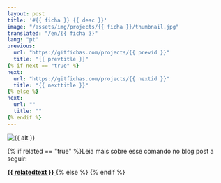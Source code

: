 ```yaml
---
layout: post
title: '#{{ ficha }} {{ desc }}'
image: "/assets/img/projects/{{ ficha }}/thumbnail.jpg"
translated: "/en/{{ ficha }}"
lang: "pt"
previous:
  url: "https://gitfichas.com/projects/{{ previd }}"
  title: "{{ prevtitle }}"
{% if next == "true" %}
next:
  url: "https://gitfichas.com/projects/{{ nextid }}"
  title: "{{ nexttitle }}"
{% else %}
next:
  url: ""
  title: ""
{% endif %}
---
```


<img alt="{{ alt }}" src="/assets/img/projects/{{ ficha }}/full.jpg">

{% if related == "true" %}Leia mais sobre esse comando no blog post a seguir:

<a href="{{ relatedsrc }}">
  <strong>{{ relatedtext }}</strong>
</a>
{% else %}<!--
Leia mais sobre esse comando no blog post a seguir:

<a href="{{ relatedsrc }}">
  <strong>{{ relatedtext }}</strong>
</a>
-->
{% endif %}
